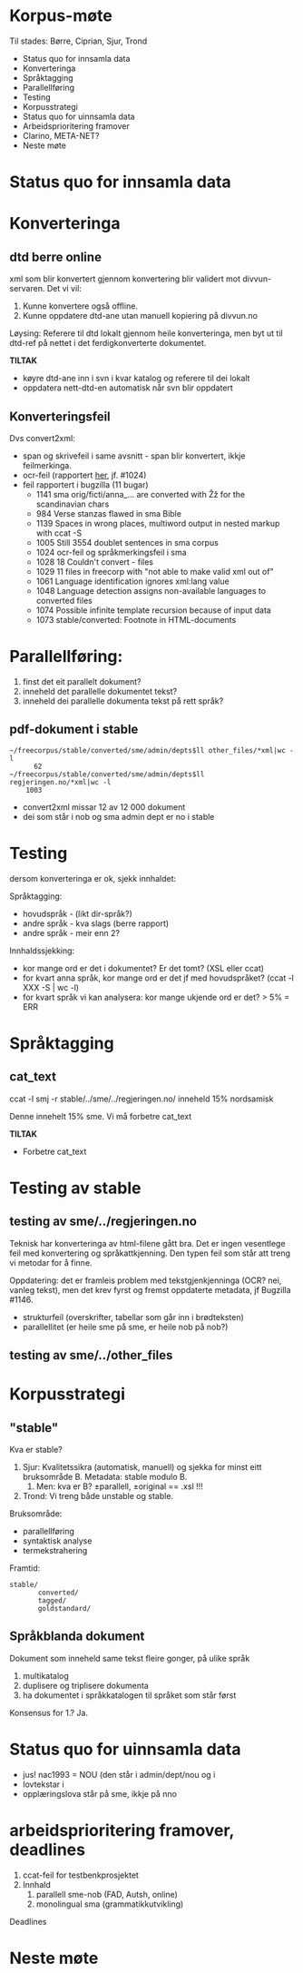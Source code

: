 # Korpus-møte

Til stades: Børre, Ciprian, Sjur, Trond

* Status quo for innsamla data
* Konverteringa
* Språktagging
* Parallellføring
* Testing
* Korpusstrategi
* Status quo for uinnsamla data
* Arbeidsprioritering framover
* Clarino, META-NET?
* Neste møte

#  Status quo for innsamla data

#  Konverteringa

## dtd berre online

xml som blir konvertert gjennom konvertering blir validert mot divvun-servaren.
Det vi vil:

1. Kunne konvertere også offline.
1. Kunne oppdatere dtd-ane utan manuell kopiering på divvun.no

Løysing: Referere til dtd lokalt gjennom heile konverteringa, men byt ut til
dtd-ref på nettet i det ferdigkonverterte dokumentet.

**TILTAK**

* køyre dtd-ane inn i svn i kvar katalog og referere til dei lokalt
* oppdatera nett-dtd-en automatisk når svn blir oppdatert

##  Konverteringsfeil

Dvs convert2xml:

* span og skrivefeil i same avsnitt - span blir konvertert, ikkje feilmerkinga.
* ocr-feil (rapportert [her](/ling/corpus_errors_sma_analysis.txt), jf. #1024)
* feil rapportert i bugzilla (11 bugar)
    - 1141	sma orig/ficti/anna_... are converted with Žž for the scandinavian chars
    - 984 	Verse stanzas flawed in sma Bible
    - 1139	Spaces in wrong places, multiword output in nested markup with ccat -S
    - 1005	Still 3554 doublet sentences in sma corpus
    - 1024	ocr-feil og språkmerkingsfeil i sma
    - 1028	18 Couldn't convert - files
    - 1029	11 files in freecorp with "not able to make valid xml out of"
    - 1061	Language identification ignores xml:lang value
    - 1048	Language detection assigns non-available languages to converted files
    - 1074	Possible infinite template recursion because of input data
    - 1073	stable/converted: Footnote in HTML-documents

#  Parallellføring:

1. finst det eit parallelt dokument?
1. inneheld det parallelle dokumentet tekst?
1. inneheld dei parallelle dokumenta tekst på rett språk?

##  pdf-dokument i stable

```
~/freecorpus/stable/converted/sme/admin/depts$ll other_files/*xml|wc -l
      62
~/freecorpus/stable/converted/sme/admin/depts$ll regjeringen.no/*xml|wc -l
    1003
```

* convert2xml missar 12 av 12 000 dokument
* dei som står i nob og sma admin dept er no i stable

# Testing

dersom konverteringa er ok, sjekk innhaldet:

Språktagging:
* hovudspråk - (likt dir-språk?)
* andre språk - kva slags (berre rapport)
* andre språk - meir enn 2?

Innhaldssjekking:
* kor mange ord er det i dokumentet? Er det tomt? (XSL eller ccat)
* for kvart anna språk, kor mange ord er det jf med hovudspråket? (ccat -l XXX -S | wc -l)
* for kvart språk vi kan analysera: kor mange ukjende ord er det? > 5% = ERR

#  Språktagging

## cat_text

ccat -l smj -r stable/../sme/../regjeringen.no/ inneheld 15% nordsamisk

Denne innehelt 15% sme. Vi må forbetre cat_text

**TILTAK**

* Forbetre cat_text

#  Testing av stable

##  testing av sme/../regjeringen.no

Teknisk har konverteringa av html-filene gått bra. Det er ingen vesentlege feil med konvertering og språkattkjenning. Den typen feil som står att treng vi metodar for å finne.

Oppdatering: det er framleis problem med tekstgjenkjenninga (OCR? nei, vanleg tekst), men det krev fyrst og fremst oppdaterte metadata, jf Bugzilla #1146.

* strukturfeil (overskrifter, tabellar som går inn i brødteksten)
* parallellitet (er heile sme på sme, er heile nob på nob?)

##  testing av sme/../other_files

#  Korpusstrategi

##  "stable"

Kva er stable?

1. Sjur: Kvalitetssikra (automatisk, manuell) og sjekka for minst eitt bruksområde B. Metadata: stable modulo B.
    1. Men: kva er B? ±parallell, ±original == .xsl !!!
1. Trond: Vi treng både unstable og stable.

Bruksområde:
* parallellføring
* syntaktisk analyse
* termekstrahering

Framtid:

```
stable/
	   converted/
	   tagged/
	   goldstandard/
```

## Språkblanda dokument

Dokument som inneheld same tekst fleire gonger, på ulike språk
1. multikatalog
1. duplisere og triplisere dokumenta
1. ha dokumentet i språkkatalogen til språket som står først

Konsensus for 1.? Ja.

#  Status quo for uinnsamla data

* jus! nac1993 = NOU (den står i admin/dept/nou og i
* lovtekstar i
* opplæringslova står på sme, ikkje på nno

# arbeidsprioritering framover, deadlines

1. ccat-feil for testbenkprosjektet
1. Innhald
    1. parallell sme-nob (FAD, Autsh, online)
    1. monolingual sma (grammatikkutvikling)

Deadlines

#  Neste møte
